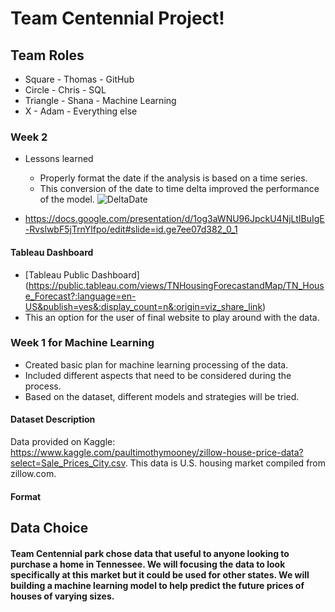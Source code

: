 # Team Centennial Project!

## Team Roles
* Square - Thomas - GitHub
* Circle - Chris - SQL
* Triangle - Shana - Machine Learning
* X - Adam - Everything else

### Week 2
* Lessons learned
	* Properly format the date if the analysis is based on a time series.
	* This conversion of the date to time delta improved the performance of the model. 
![DeltaDate](https://github.com/trallen09/team_centennial_park/blob/main/images/DeltaDate2.png)

* https://docs.google.com/presentation/d/1og3aWNU96JpckU4NjLtIBuIgE-RvslwbF5jTrnYlfpo/edit#slide=id.ge7ee07d382_0_1

#### Tableau Dashboard
* [Tableau Public Dashboard] (https://public.tableau.com/views/TNHousingForecastandMap/TN_House_Forecast?:language=en-US&publish=yes&:display_count=n&:origin=viz_share_link)
* This an option for the user of final website to play around with the data.

### Week 1 for Machine Learning
* Created basic plan for machine learning processing of the data.
* Included different aspects that need to be considered during the process.
* Based on the dataset, different models and strategies will be tried.

#### Dataset Description
Data provided on Kaggle: https://www.kaggle.com/paultimothymooney/zillow-house-price-data?select=Sale_Prices_City.csv. This data is U.S. housing market compiled from zillow.com.   
#### Format


## Data Choice

#### Team Centennial park chose data that useful to anyone looking to purchase a home in Tennessee. We will focusing the data to look specifically at this market but it could be used for other states. We will building a machine learning model to help predict the future prices of houses of varying sizes.
